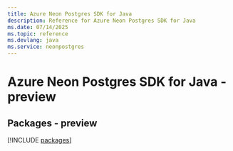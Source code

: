 ```yaml
---
title: Azure Neon Postgres SDK for Java
description: Reference for Azure Neon Postgres SDK for Java
ms.date: 07/14/2025
ms.topic: reference
ms.devlang: java
ms.service: neonpostgres
---
```

# Azure Neon Postgres SDK for Java - preview
## Packages - preview
[!INCLUDE [packages](neon-postgres-index.md)]